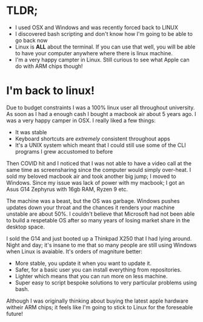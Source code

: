 # TLDR; 
- I used OSX and Windows and was recently forced back to LINUX
- I discovered bash scripting and don't know how I'm going to be able to go back now
- Linux is **ALL** about the terminal. If you can use that well, you will be able to have your computer anywhere where there is linux machine. 
- I'm a very happy campter in Linux. Still curious to see what Apple can do with ARM chips though! 

# I'm back to linux! 

Due to budget constraints I was a 100% linux user all throughout university. As soon as I had a enough cash I bought a macbook air about 5 years ago. I was a very happy camper in OSX. I really liked a few things: 
- It was stable
- Keyboard shortcuts are *extremely* consistent throughout apps 
- It's a UNIX system which meant that I could still use some of the CLI programs I grew accustomed to before

Then COVID hit and I noticed that I was not able to have a video call at the same time as screensharing since the computer would simply over-heat. I sold my beloved macbook air and took another big jump; I moved to Windows. Since my issue was lack of power with my macbook; I got an Asus G14 Zephyrus with 16gb RAM, Ryzen 9 etc. 

The machine was a beast, but the OS was garbage. Windows pushes updates down your throat and the chances it renders your machine unstable are about 50%. I couldn't believe that Microsoft had not been able to build a respetable OS after so many years of losing market share in the desktop space. 

I sold the G14 and just booted up a Thinkpad X250 that I had lying around. Night and day; it's insane to me that so many people are still using Windows when Linux is avaiable. It's orders of magniture better: 
- More stable, you update it when you want to update it. 
- Safer, for a basic user you can install everything from repositories. 
- Lighter which means that you can run more on less machine. 
- Super easy to script bespoke solutions to very particular problems using bash. 

Although I was originally thinking about buying the latest apple hardware witheir ARM chips; it feels like I'm going to stick to Linux for the foreseable future! 

